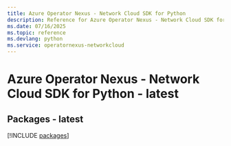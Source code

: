 ```yaml
---
title: Azure Operator Nexus - Network Cloud SDK for Python
description: Reference for Azure Operator Nexus - Network Cloud SDK for Python
ms.date: 07/16/2025
ms.topic: reference
ms.devlang: python
ms.service: operatornexus-networkcloud
---
```

# Azure Operator Nexus - Network Cloud SDK for Python - latest
## Packages - latest
[!INCLUDE [packages](operator-nexus---network-cloud-index.md)]